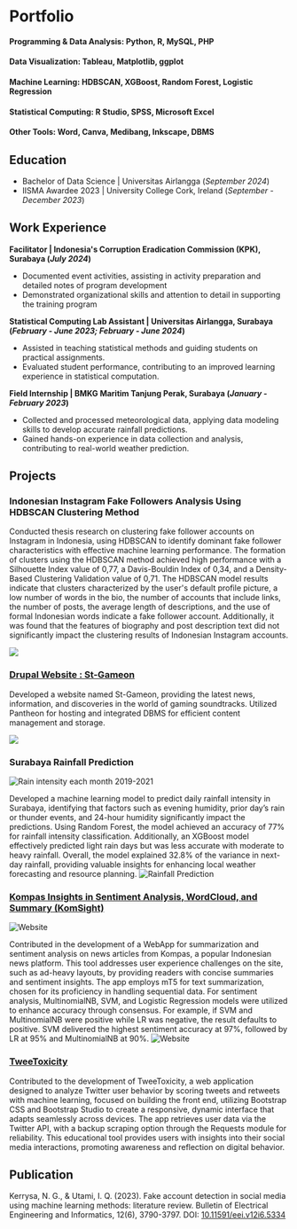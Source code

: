# Portfolio

#### Programming & Data Analysis: Python, R, MySQL, PHP
#### Data Visualization: Tableau, Matplotlib, ggplot
#### Machine Learning: HDBSCAN, XGBoost, Random Forest, Logistic Regression
#### Statistical Computing: R Studio, SPSS, Microsoft Excel
#### Other Tools: Word, Canva, Medibang, Inkscape, DBMS

## Education		        		
- Bachelor of Data Science | Universitas Airlangga (_September 2024_)
- IISMA Awardee 2023 | University College Cork, Ireland (_September - December 2023_)

## Work Experience
**Facilitator | Indonesia's Corruption Eradication Commission (KPK), Surabaya (_July 2024_)**
- Documented event activities, assisting in activity preparation and detailed notes of program development
- Demonstrated organizational skills and attention to detail in supporting the training program

**Statistical Computing Lab Assistant | Universitas Airlangga, Surabaya (_February - June 2023; February - June 2024_)**
- Assisted in teaching statistical methods and guiding students on practical assignments.
- Evaluated student performance, contributing to an improved learning experience in statistical computation.

**Field Internship | BMKG Maritim Tanjung Perak, Surabaya (_January - February 2023_)**
- Collected and processed meteorological data, applying data modeling skills to develop accurate rainfall predictions.
- Gained hands-on experience in data collection and analysis, contributing to real-world weather prediction.

## Projects
### Indonesian Instagram Fake Followers Analysis Using HDBSCAN Clustering Method

Conducted thesis research on clustering fake follower accounts on Instagram in Indonesia, using HDBSCAN to identify dominant fake follower characteristics with effective machine learning performance. The formation of clusters using the HDBSCAN method achieved high performance with a Silhouette Index value of 0,77, a Davis-Bouldin Index of 0,34, and a Density-Based Clustering Validation value of 0,71. The HDBSCAN model results indicate that clusters characterized by the user's default  profile picture, a low number of words in the bio, the number of accounts that include links, the number of posts, the average length of descriptions, and the use of formal Indonesian words indicate a fake follower account. Additionally, it was found that the features of biography and post description text did not significantly impact the clustering results of Indonesian Instagram accounts.

![](/assets/images/cluster_result.png)

### [Drupal Website : St-Gameon](https://dev-st-gameon.pantheonsite.io)

Developed a website named St-Gameon, providing the latest news, information, and discoveries in the world of gaming soundtracks. Utilized Pantheon for hosting and integrated DBMS for efficient content management and storage.

![](/assets/images/st_gameon.png)

### Surabaya Rainfall Prediction

![Rain intensity each month 2019-2021](/assets/images/rainfall2.png)

Developed a machine learning model to predict daily rainfall intensity in Surabaya, identifying that factors such as evening humidity, prior day’s rain or thunder events, and 24-hour humidity significantly impact the predictions. Using Random Forest, the model achieved an accuracy of 77% for rainfall intensity classification. Additionally, an XGBoost model effectively predicted light rain days but was less accurate with moderate to heavy rainfall. Overall, the model explained 32.8% of the variance in next-day rainfall, providing valuable insights for enhancing local weather forecasting and resource planning.
![Rainfall Prediction](/assets/images/prediction.png)

### [Kompas Insights in Sentiment Analysis, WordCloud, and Summary (KomSight)](https://github.com/NaliaGK/KomSight)

![Website](/assets/images/komsight1.png)

Contributed in the development of a WebApp for summarization and sentiment analysis on news articles from Kompas, a popular Indonesian news platform. This tool addresses user experience challenges on the site, such as ad-heavy layouts, by providing readers with concise summaries and sentiment insights. The app employs mT5 for text summarization, chosen for its proficiency in handling sequential data. For sentiment analysis, MultinomialNB, SVM, and Logistic Regression models were utilized to enhance accuracy through consensus. For example, if SVM and MultinomialNB were positive while LR was negative, the result defaults to positive. SVM delivered the highest sentiment accuracy at 97%, followed by LR at 95% and MultinomialNB at 90%. 
![Website](/assets/images/komsight2.png)

### [TweeToxicity](https://github.com/Neek0tine/Tweetoxicity)

Contributed to the development of TweeToxicity, a web application designed to analyze Twitter user behavior by scoring tweets and retweets with machine learning, focused on building the front end, utilizing Bootstrap CSS and Bootstrap Studio to create a responsive, dynamic interface that adapts seamlessly across devices. The app retrieves user data via the Twitter API, with a backup scraping option through the Requests module for reliability. This educational tool provides users with insights into their social media interactions, promoting awareness and reflection on digital behavior.

## Publication
Kerrysa, N. G., & Utami, I. Q. (2023). Fake account detection in social media using machine learning methods: literature review. Bulletin of Electrical Engineering and Informatics, 12(6), 3790-3797. DOI: [10.11591/eei.v12i6.5334](https://www.beei.org/index.php/EEI/article/view/5334)
